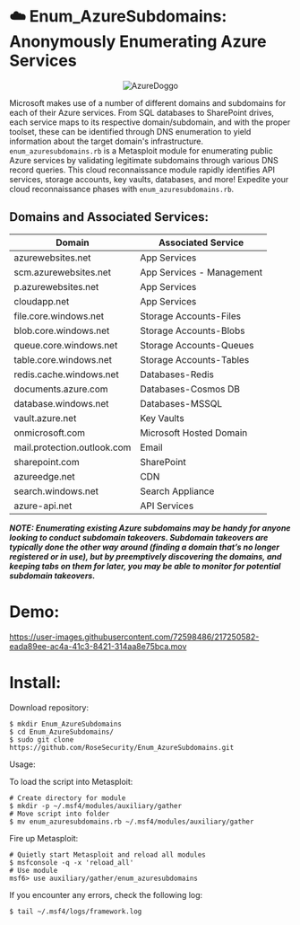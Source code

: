 # :cloud: Enum_AzureSubdomains: Anonymously Enumerating Azure Services

<p align="center">
  <img alt="AzureDoggo" src="https://user-images.githubusercontent.com/72598486/216847358-a72ce9e8-7d25-4b27-b386-f21d339580fa.png">
</p>

Microsoft makes use of a number of different domains and subdomains for each of their Azure services. From SQL databases to SharePoint drives, each service maps to its respective domain/subdomain, and with the proper toolset, these can be identified through DNS enumeration to yield information about the target domain's infrastructure. ```enum_azuresubdomains.rb``` is a Metasploit module for enumerating public Azure services by validating legitimate subdomains through various DNS record queries. This cloud reconnaissance module rapidly identifies API services, storage accounts, key vaults, databases, and more! Expedite your cloud reconnaissance phases with ```enum_azuresubdomains.rb```.

## Domains and Associated Services:

| Domain | Associated Service |
| --- | --- |
| azurewebsites.net | App Services |
| scm.azurewebsites.net | App Services - Management |
| p.azurewebsites.net | App Services |
| cloudapp.net | App Services |
| file.core.windows.net | Storage Accounts-Files |
| blob.core.windows.net | Storage Accounts-Blobs |
| queue.core.windows.net | Storage Accounts-Queues |
| table.core.windows.net | Storage Accounts-Tables |
| redis.cache.windows.net | Databases-Redis |
| documents.azure.com | Databases-Cosmos DB |
| database.windows.net | Databases-MSSQL |
| vault.azure.net | Key Vaults |
| onmicrosoft.com | Microsoft Hosted Domain |
| mail.protection.outlook.com | Email |
| sharepoint.com | SharePoint |
| azureedge.net | CDN |
| search.windows.net | Search Appliance |
| azure-api.net | API Services |

***NOTE: Enumerating existing Azure subdomains may be handy for anyone looking to conduct subdomain takeovers. Subdomain takeovers are typically done the other way around (finding a domain that’s no longer registered or in use), but by preemptively discovering the domains, and keeping tabs on them for later, you may be able to monitor for potential subdomain takeovers.***

# Demo:

https://user-images.githubusercontent.com/72598486/217250582-eada89ee-ac4a-41c3-8421-314aa8e75bca.mov

# Install:

Download repository:

```
$ mkdir Enum_AzureSubdomains
$ cd Enum_AzureSubdomains/
$ sudo git clone https://github.com/RoseSecurity/Enum_AzureSubdomains.git
```

Usage:

To load the script into Metasploit:

```
# Create directory for module
$ mkdir -p ~/.msf4/modules/auxiliary/gather
# Move script into folder
$ mv enum_azuresubdomains.rb ~/.msf4/modules/auxiliary/gather
```

Fire up Metasploit:

```
# Quietly start Metasploit and reload all modules
$ msfconsole -q -x 'reload_all'
# Use module
msf6> use auxiliary/gather/enum_azuresubdomains
```

If you encounter any errors, check the following log:

```
$ tail ~/.msf4/logs/framework.log
```


